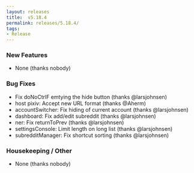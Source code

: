 ```yaml
---
layout: releases
title:  v5.18.4
permalink: releases/5.18.4/
tags:
- Release
---
```


### New Features

- None (thanks nobody)

### Bug Fixes

- Fix doNoCtrlF emtying the hide button (thanks @larsjohnsen)
- host pixiv: Accept new URL format (thanks @Aherm)
- accountSwitcher: Fix hiding of current account (thanks @larsjohnsen)
- dashboard: Fix add/edit subreddit (thanks @larsjohnsen)
- ner: Fix returnToPrev (thanks @larsjohnsen)
- settingsConsole: Limit length on long list (thanks @larsjohnsen)
- subredditManager: Fix shortcut sorting (thanks @larsjohnsen)

### Housekeeping / Other

- None (thanks nobody)
